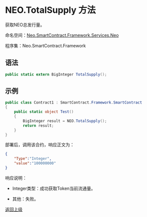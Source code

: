 # NEO.TotalSupply 方法

获取NEO总发行量。

命名空间：[Neo.SmartContract.Framework.Services.Neo](../../neo.md)

程序集：Neo.SmartContract.Framework

## 语法

```c#
public static extern BigInteger TotalSupply();
```

## 示例

```c#
public class Contract1 : SmartContract.Framework.SmartContract
{
    public static object Test()
    {
        BigInteger result = NEO.TotalSupply();
        return result;
    }
}
```

部署后，调用该合约，响应正文为：

```json
{
	"Type":"Integer",
	"value":"100000000"
}
```

响应说明：

- Integer类型：成功获取Token当前流通量。

- 其他：失败。

[返回上级](../Neo.md)